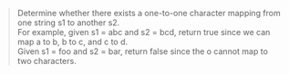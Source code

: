 > Determine whether there exists a one-to-one character mapping from one string s1 to another s2.  
For example, given s1 = abc and s2 = bcd, return true since we can map a to b, b to c, and c to d.  
Given s1 = foo and s2 = bar, return false since the o cannot map to two characters.
